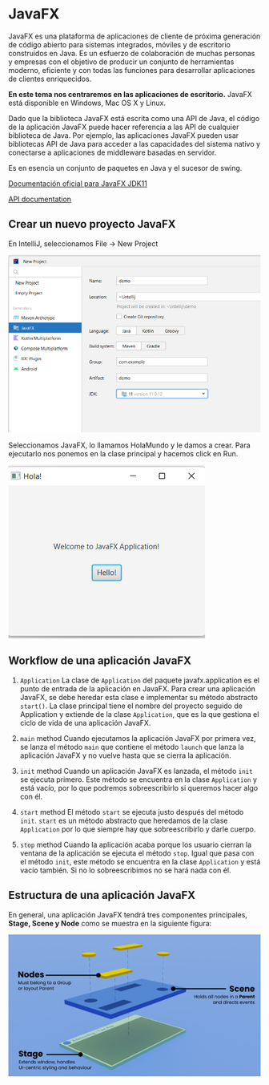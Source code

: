 # JavaFX

JavaFX es una plataforma de aplicaciones de cliente de próxima generación de código abierto para sistemas integrados, móviles y de escritorio construidos en Java. Es un esfuerzo de colaboración de muchas personas y empresas con el objetivo de producir un conjunto de herramientas moderno, eficiente y con todas las funciones para desarrollar aplicaciones de clientes enriquecidos.

**En este tema nos centraremos en las aplicaciones de escritorio.**
JavaFX está disponible en Windows, Mac OS X y Linux.

Dado que la biblioteca JavaFX está escrita como una API de Java, el código de la aplicación JavaFX puede hacer referencia a las API de cualquier biblioteca de Java. Por ejemplo, las aplicaciones JavaFX pueden usar bibliotecas API de Java para acceder a las capacidades del sistema nativo y conectarse a aplicaciones de middleware basadas en servidor.

Es en esencia un conjunto de paquetes en Java y el sucesor de swing.

[Documentación oficial para JavaFX JDK11](https://openjfx.io/openjfx-docs/)

[API documentation](https://openjfx.io/javadoc/18/)

## Crear un nuevo proyecto JavaFX

En IntelliJ, seleccionamos File -> New Project

![JavaFx](../img/ud8/5setup.png)

Seleccionamos JavaFX, lo llamamos HolaMundo y le damos a crear.
Para ejecutarlo nos ponemos en la clase principal y hacemos click en Run.

![JavaFx](../img/ud8/6setup.png)

## Workflow de una aplicación JavaFX

1. `Application`
La clase de `Application` del paquete javafx.application es el punto de entrada de la aplicación en JavaFX. Para crear una aplicación JavaFX, se debe heredar esta clase e implementar su método abstracto `start()`. La clase principal tiene el nombre del proyecto seguido de Application y extiende de la clase `Application`, que es la que gestiona el ciclo de vida de una aplicación JavaFX.

2. `main` method
Cuando ejecutamos la aplicación JavaFX por primera vez, se lanza el método `main` que contiene el método `launch` que lanza la aplicación JavaFX y no vuelve hasta que se cierra la aplicación.

3. `init` method
Cuando un aplicación JavaFX es lanzada, el método `init` se ejecuta primero. Este método se encuentra en la clase `Application` y está vacío, por lo que podremos sobreescribirlo si queremos hacer algo con él.

4. `start` method
El método `start` se ejecuta justo después del método `init`. `start` es un método abstracto que heredamos de la clase `Application` por lo que siempre hay que sobreescribirlo y darle cuerpo.

5. `stop` method
Cuando la aplicación acaba porque los usuario cierran la ventana de la aplicación se ejecuta el método `stop`. Igual que pasa con el método `init`, este método se encuentra en la clase `Application` y está vacío también. Si no lo sobreescribimos no se hará nada con él.

## Estructura de una aplicación JavaFX

En general, una aplicación JavaFX tendrá tres componentes principales, **Stage, Scene y Node** como se muestra en la siguiente figura:

![JavaFx](../img/ud8/structure2.png)
